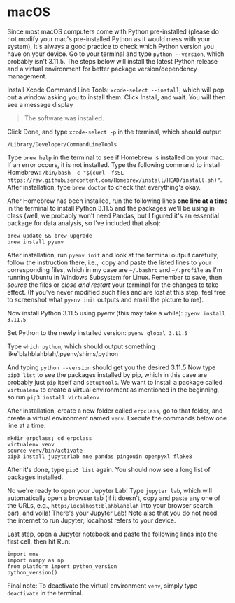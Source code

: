 # macOS
Since most macOS computers come with Python pre-installed (please do not modify your mac's pre-installed Python as it would mess with your system), it's always a good practice to check which Python version you have on your device. Go to your terminal and type `python --version`, which probably isn't 3.11.5. The steps below will install the latest Python release and a virtual environment for better package version/dependency management.

Install Xcode Command Line Tools: `xcode-select --install`, which will pop out a window asking you to install them. Click Install, and wait. You will then see a message display
> The software was installed.

Click Done, and type `xcode-select -p` in the terminal, which should output
```
/Library/Developer/CommandLineTools
```

Type `brew help` in the terminal to see if Homebrew is installed on your mac. If an error occurs, it is not installed. Type the following command to install Homebrew:
`/bin/bash -c "$(curl -fsSL https://raw.githubusercontent.com/Homebrew/install/HEAD/install.sh)"`. After installation, type `brew doctor` to check that everything's okay.

After Homebrew has been installed, run the following lines **one line at a time** in the terminal to install Python 3.11.5 and the packages we'll be using in class (well, we probably won't need Pandas, but I figured it's an essential package for data analysis, so I've included that also):
```
brew update && brew upgrade
brew install pyenv
```

After installation, run `pyenv init` and look at the terminal output carefully; follow the instruction there, i.e.,  copy and paste the listed lines to your corresponding files, which in my case are `~/.bashrc` and `~/.profile` as I'm running Ubuntu in Windows Subsystem for Linux. Remember to save, then _source_ the files or _close and restart_ your terminal for the changes to take effect. (If you've never modified such files and are lost at this step, feel free to screenshot what `pyenv init` outputs and email the picture to me).

Now install Python 3.11.5 using pyenv (this may take a while):
`pyenv install 3.11.5`

Set Python to the newly installed version:
`pyenv global 3.11.5`

Type `which python`, which should output something like`blahblahblah/.pyenv/shims/python

And typing `python --version` should get you the desired 3.11.5
Now type `pip3 list` to see the packages installed by pip, which in this case are probably just `pip` itself and `setuptools`. We want to install a package called `virtualenv` to create a virtual environment as mentioned in the beginning, so run
`pip3 install virtualenv`

After installation, create a new folder called `erpclass`, go to that folder, and create a virtual environment named `venv`. Execute the commands below one line at a time:
```
mkdir erpclass; cd erpclass
virtualenv venv
source venv/bin/activate
pip3 install jupyterlab mne pandas pingouin openpyxl flake8
```

After it's done, type `pip3 list` again. You should now see a long list of packages installed.

No we're ready to open your Jupyter Lab! Type `jupyter lab`, which will automatically open a browser tab (if it doesn't, copy and paste any one of the URLs, e.g., `http:/localhost:blahblahblah` into your browser search bar), and voila! There's your Jupyter Lab! Note also that you do not need the internet to run Jupyter; localhost refers to your device. 

Last step, open a Jupyter notebook and paste the following lines into the first cell, then hit Run:
```
import mne
import numpy as np
from platform import python_version
python_version()
```

Final note: To deactivate the virtual environment `venv`, simply type `deactivate` in the terminal.
